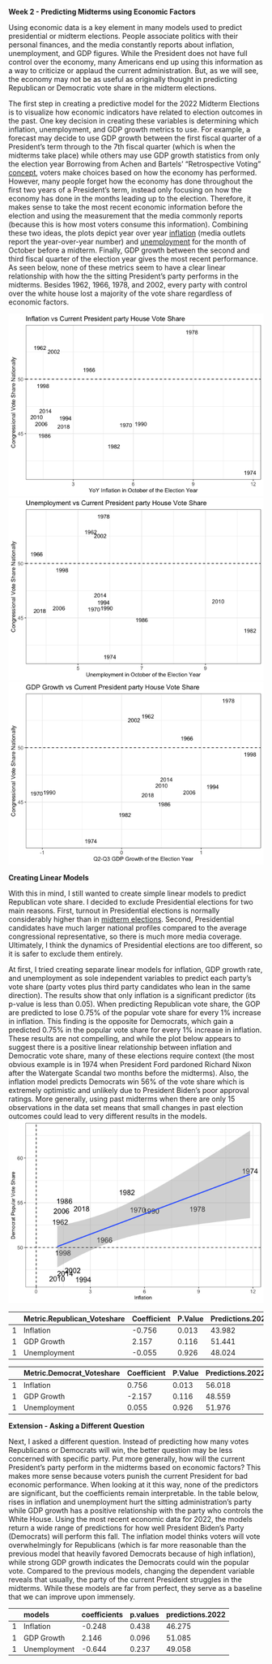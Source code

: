 **Week 2 - Predicting Midterms using Economic Factors**

Using economic data is a key element in many models used to predict
presidential or midterm elections. People associate politics with their
personal finances, and the media constantly reports about inflation,
unemployment, and GDP figures. While the President does not have full
control over the economy, many Americans end up using this information
as a way to criticize or applaud the current administration. But, as we
will see, the economy may not be as useful as originally thought in
predicting Republican or Democratic vote share in the midterm elections.

The first step in creating a predictive model for the 2022 Midterm
Elections is to visualize how economic indicators have related to
election outcomes in the past. One key decision in creating these
variables is determining which inflation, unemployment, and GDP growth
metrics to use. For example, a forecast may decide to use GDP growth
between the first fiscal quarter of a President’s term through to the
7th fiscal quarter (which is when the midterms take place) while others
may use GDP growth statistics from only the election year Borrowing from
Achen and Bartels’ “Retrospective Voting”
[concept](https://muse-jhu-edu.ezp-prod1.hul.harvard.edu/chapter/2341025),
voters make choices based on how the economy has performed. However,
many people forget how the economy has done throughout the first two
years of a President’s term, instead only focusing on how the economy
has done in the months leading up to the election. Therefore, it makes
sense to take the most recent economic information before the election
and using the measurement that the media commonly reports (because this
is how most voters consume this information). Combining these two ideas,
the plots depict year over year
[inflation](https://www.bls.gov/news.release/pdf/cpi.pdf) (media outlets
report the year-over-year number) and
[unemployment](https://www.bls.gov/news.release/pdf/empsit.pdf) for the
month of October before a midterm. Finally, GDP growth between the
second and third fiscal quarter of the election year gives the most
recent performance. As seen below, none of these metrics seem to have a
clear linear relationship with how the the sitting President’s party
performs in the midterms. Besides 1962, 1966, 1978, and 2002, every
party with control over the white house lost a majority of the vote
share regardless of economic factors.

![](blog2_files/figure-markdown_github/unnamed-chunk-4-1.png)![](blog2_files/figure-markdown_github/unnamed-chunk-4-2.png)![](blog2_files/figure-markdown_github/unnamed-chunk-4-3.png)

**Creating Linear Models**

With this in mind, I still wanted to create simple linear models to
predict Republican vote share. I decided to exclude Presidential
elections for two main reasons. First, turnout in Presidential elections
is normally considerably higher than in [midterm
elections](https://fairvote.org/resources/voter-turnout/). Second,
Presidential candidates have much larger national profiles compared to
the average congressional representative, so there is much more media
coverage. Ultimately, I think the dynamics of Presidential elections are
too different, so it is safer to exclude them entirely.

At first, I tried creating separate linear models for inflation, GDP
growth rate, and unemployment as sole independent variables to predict
each party’s vote share (party votes plus third party candidates who
lean in the same direction). The results show that only inflation is a
significant predictor (its p-value is less than 0.05). When predicting
Republican vote share, the GOP are predicted to lose 0.75% of the
popular vote share for every 1% increase in inflation. This finding is
the opposite for Democrats, which gain a predicted 0.75% in the popular
vote share for every 1% increase in inflation. These results are not
compelling, and while the plot below appears to suggest there is a
positive linear relationship between inflation and Democratic vote
share, many of these elections require context (the most obvious example
is in 1974 when President Ford pardoned Richard Nixon after the
Watergate Scandal two months before the midterms). Also, the inflation
model predicts Democrats win 56% of the vote share which is extremely
optimistic and unlikely due to President Biden’s poor approval ratings.
More generally, using past midterms when there are only 15 observations
in the data set means that small changes in past election outcomes could
lead to very different results in the models.
![](blog2_files/figure-markdown_github/unnamed-chunk-5-1.png)

|     | Metric.Republican_Voteshare | Coefficient | P.Value | Predictions.2022 |
|:----|:----------------------------|:------------|:--------|:-----------------|
| 1   | Inflation                   | -0.756      | 0.013   | 43.982           |
| 1   | GDP Growth                  | 2.157       | 0.116   | 51.441           |
| 1   | Unemployment                | -0.055      | 0.926   | 48.024           |

|     | Metric.Democrat_Voteshare | Coefficient | P.Value | Predictions.2022 |
|:----|:--------------------------|:------------|:--------|:-----------------|
| 1   | Inflation                 | 0.756       | 0.013   | 56.018           |
| 1   | GDP Growth                | -2.157      | 0.116   | 48.559           |
| 1   | Unemployment              | 0.055       | 0.926   | 51.976           |

**Extension - Asking a Different Question**

Next, I asked a different question. Instead of predicting how many votes
Republicans or Democrats will win, the better question may be less
concerned with specific party. Put more generally, how will the current
President’s party perform in the midterms based on economic factors?
This makes more sense because voters punish the current President for
bad economic performance. When looking at it this way, none of the
predictors are significant, but the coefficients remain interpretable.
In the table below, rises in inflation and unemployment hurt the sitting
administration’s party while GDP growth has a positive relationship with
the party who controls the White House. Using the most recent economic
data for 2022, the models return a wide range of predictions for how
well President Biden’s Party (Democrats) will perform this fall. The
inflation model thinks voters will vote overwhelmingly for Republicans
(which is far more reasonable than the previous model that heavily
favored Democrats because of high inflation), while strong GDP growth
indicates the Democrats could win the popular vote. Compared to the
previous models, changing the dependent variable reveals that usually,
the party of the current President struggles in the midterms. While
these models are far from perfect, they serve as a baseline that we can
improve upon immensely.

|     | models       | coefficients | p.values | predictions.2022 |
|:----|:-------------|:-------------|:---------|:-----------------|
| 1   | Inflation    | -0.248       | 0.438    | 46.275           |
| 1   | GDP Growth   | 2.146        | 0.096    | 51.085           |
| 1   | Unemployment | -0.644       | 0.237    | 49.058           |
